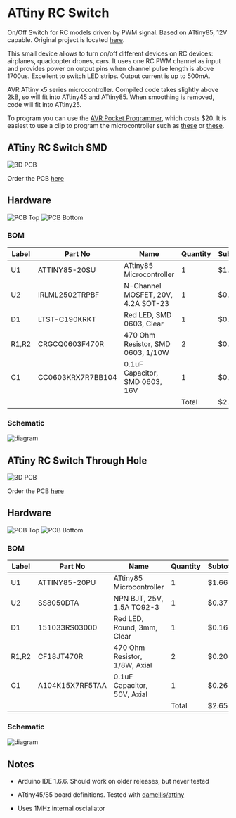# ATtiny RC Switch

On/Off Switch for RC models driven by PWM signal. Based on ATtiny85, 12V capable. Original project is located [here](https://github.com/DzikuVx/attiny_rc_switch).

This small device allows to turn on/off different devices on RC devices: airplanes, quadcopter drones, cars. 
It uses one RC PWM channel as input and provides power on output pins when channel pulse length is above 1700us.
Excellent to switch LED strips. Output current is up to 500mA.

AVR ATtiny x5 series microcontroller. Compiled code takes slightly above 2kB, so will fit into ATtiny45 and ATtiny85. When smoothing is removed, code will fit into ATtiny25.

To program you can use the [AVR Pocket Programmer](https://www.digikey.com/en/products/detail/sparkfun-electronics/09825/5230949), which costs $20. It is easiest to use a clip to program the microcontroller such as [these](https://www.amazon.com/EC-Buying-Detachable-Programmer-Testing/dp/B0C73GXRR2) or [these](https://www.amazon.com/Programmer-Testing-SOP16-SOIC8-SOIC16/dp/B0CBNG59CB).

## ATtiny RC Switch SMD

![3D PCB](res/attiny_rc_switch_pcb_3d_model.png)

Order the PCB [here](https://oshpark.com/shared_projects/eeDahjbz)

## Hardware

![PCB Top](res/attiny_rc_switch_pcb_top.png)
![PCB Bottom](res/attiny_rc_switch_pcb_bottom.png)

### BOM

| Label |Part No    | Name     | Quantity | Subtotal | Link   |
|-------|-----------|----------|----------|----------|--------|
| U1 | ATTINY85-20SU | ATtiny85 Microcontroller | 1 | $1.50 | [DigiKey](https://www.digikey.com/en/products/detail/microchip-technology/ATTINY85-20SU/735470) |
| U2 | IRLML2502TRPBF | N-Channel MOSFET, 20V, 4.2A SOT-23 | 1 | $0.43 | [DigiKey](https://www.digikey.com/en/products/detail/infineon-technologies/IRLML2502TRPBF/812502) |
| D1 | LTST-C190KRKT | Red LED, SMD 0603, Clear | 1 | $0.14 | [DigiKey](https://www.digikey.com/en/products/detail/liteon/LTST-C190KRKT/386817) |
| R1,R2 | CRGCQ0603F470R | 470 Ohm Resistor, SMD 0603, 1/10W | 2 | $0.20 | [DigiKey](https://www.digikey.com/en/products/detail/te-connectivity-passive-product/CRGCQ0603F470R/8576286) |
| C1 | CC0603KRX7R7BB104 | 0.1uF Capacitor, SMD 0603, 16V | 1 | $0.08 | [DigiKey](https://www.digikey.com/en/products/detail/yageo/CC0603KRX7R7BB104/302822) |
|  |  |  | Total | $2.35 |  |

### Schematic

![diagram](res/attiny_rc_switch_schematic.png)

## ATtiny RC Switch Through Hole

![3D PCB](res/attiny_rc_switch_th_pcb_3d_model.png)

Order the PCB [here](https://oshpark.com/)

## Hardware

![PCB Top](res/attiny_rc_switch_th_pcb_top.png)
![PCB Bottom](res/attiny_rc_switch_th_pcb_bottom.png)

### BOM

| Label |Part No    | Name     | Quantity | Subtotal | Link   |
|-------|-----------|----------|----------|----------|--------|
| U1 | ATTINY85-20PU | ATtiny85 Microcontroller | 1 | $1.66 | [DigiKey](https://www.digikey.com/en/products/detail/microchip-technology/ATTINY85-20PU/735469?s=N4IgTCBcDaIIYBcEEsB2BPAHAVgLRgAYAHAVxAF0BfIA) |
| U2 | SS8050DTA | NPN BJT, 25V, 1.5A TO92-3 | 1 | $0.37 | [DigiKey](https://www.digikey.com/en/products/detail/onsemi/SS8050DTA/1047325) |
| D1 | 151033RS03000 | Red LED, Round, 3mm, Clear | 1 | $0.16 | [DigiKey](https://www.digikey.com/en/products/detail/w%C3%BCrth-elektronik/151033RS03000/4490003) |
| R1,R2 | CF18JT470R | 470 Ohm Resistor, 1/8W, Axial | 2 | $0.20 | [DigiKey](https://www.digikey.com/en/products/detail/stackpole-electronics-inc/CF18JT470R/1741717) |
| C1 | A104K15X7RF5TAA | 0.1uF Capacitor, 50V, Axial | 1 | $0.26 | [DigiKey](https://www.digikey.com/en/products/detail/vishay-beyschlag-draloric-bc-components/A104K15X7RF5TAA/146011) |
|  |  |  | Total | $2.65 |  |

### Schematic

![diagram](res/attiny_rc_switch_th_schematic.png)

## Notes

* Arduino IDE 1.6.6. Should work on older releases, but never tested

* ATtiny45/85 board definitions. Tested with [damellis/attiny](https://github.com/damellis/attiny)

* Uses 1MHz internal osciallator 